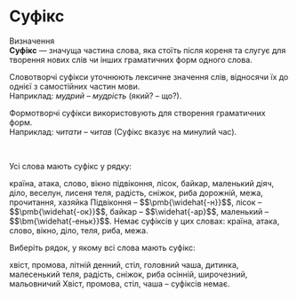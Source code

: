 # Суфікс


<div class="space">
<div class="eoz-wrap">
<span class="eoz">Визначення</span>
<div class="eoz-text">
<b>Суфікс</b> — значуща частина слова, яка стоїть пiсля кореня та слугує для творення нових слiв чи iнших граматичних форм одного слова.
</div>
</div>
</div>


Словотворчi суфiкси уточнюють лексичне значення слiв, вiдносячи їх до однiєї з самостiйних частин мови.<br/>
Наприклад: <i>мудрий – мудрiсть</i> (який? – що?).

Формотворчi суфiкси використовують для створення граматичних форм.<br/>
Наприклад: <i>читати – читав</i> (Суфiкс вказує на минулий час).



<br>
<quiz correctLabel="correct" incorrectLabel="incorrect" checkLabel="check">
    <question text="">
        <p>Усі слова мають суфікс у рядку:</p>
        <answer>країна, атака, слово, вікно</answer>
        <answer correct>підвіконня, лісок, байкар, маленький </answer>
        <answer>діяч, діло, веселун, лисеня</answer>
        <answer>теля, радість, сніжок, риба</answer>
        <answer>дорожній, межа, прочитання, хазяйка</answer>
        <explanation>
       Підвіконня – <span class="p1">$$\pmb{\widehat{-н}}$$</span>, лісок – <span class="p1">$$\pmb{\widehat{-ок}}$$</span>, байкар – <span class="p1">$$\widehat{-ар}$$</span>, маленький – <span class="p1">$$\bm{\widehat{-еньк}}$$</span>. Немає суфіксів у цих словах: країна, атака, слово, вікно, діло, теля, риба, межа.
        </explanation>
    </question>
</quiz>


<br>
<quiz correctLabel="correct" incorrectLabel="incorrect" checkLabel="check">
    <question text="">
        <p>Виберіть рядок, у якому всі слова мають суфікс:</p>
        <answer>хвіст, промова, літній</answer>
        <answer>денний, стіл, головний</answer>
        <answer>чаша, дитинка, малесенький</answer>
        <answer>теля, радість, сніжок, риба</answer>
        <answer correct>осінній, широчезний, мальовничий</answer>
        <explanation>
       Хвіст, промова, стіл, чаша – суфіксів немає.
        </explanation>
    </question>
</quiz>